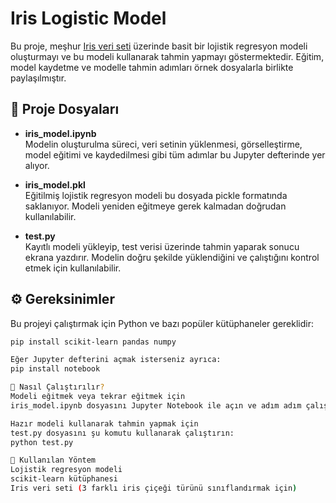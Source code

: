 # Iris Logistic Model

Bu proje, meşhur [Iris veri seti](https://archive.ics.uci.edu/ml/datasets/iris) üzerinde basit bir lojistik regresyon modeli oluşturmayı ve bu modeli kullanarak tahmin yapmayı göstermektedir. Eğitim, model kaydetme ve modelle tahmin adımları örnek dosyalarla birlikte paylaşılmıştır.

## 📂 Proje Dosyaları

- **iris_model.ipynb**  
  Modelin oluşturulma süreci, veri setinin yüklenmesi, görselleştirme, model eğitimi ve kaydedilmesi gibi tüm adımlar bu Jupyter defterinde yer alıyor.

- **iris_model.pkl**  
  Eğitilmiş lojistik regresyon modeli bu dosyada pickle formatında saklanıyor. Modeli yeniden eğitmeye gerek kalmadan doğrudan kullanılabilir.

- **test.py**  
  Kayıtlı modeli yükleyip, test verisi üzerinde tahmin yaparak sonucu ekrana yazdırır. Modelin doğru şekilde yüklendiğini ve çalıştığını kontrol etmek için kullanılabilir.

## ⚙️ Gereksinimler

Bu projeyi çalıştırmak için Python ve bazı popüler kütüphaneler gereklidir:

```bash
pip install scikit-learn pandas numpy

Eğer Jupyter defterini açmak isterseniz ayrıca:
pip install notebook

🚀 Nasıl Çalıştırılır?
Modeli eğitmek veya tekrar eğitmek için
iris_model.ipynb dosyasını Jupyter Notebook ile açın ve adım adım çalıştırın. Çalıştırmanın sonunda iris_model.pkl dosyası oluşturulacaktır.

Hazır modeli kullanarak tahmin yapmak için
test.py dosyasını şu komutu kullanarak çalıştırın:
python test.py

🧠 Kullanılan Yöntem
Lojistik regresyon modeli
scikit-learn kütüphanesi
Iris veri seti (3 farklı iris çiçeği türünü sınıflandırmak için)